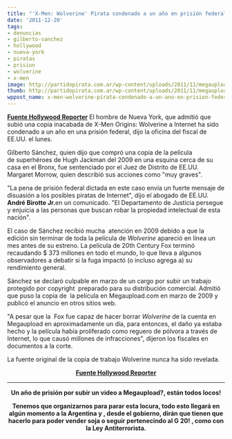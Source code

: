 ```yaml
---
title: "'X-Men: Wolverine' Pirata condenado a un año en prisión federal"
date: '2011-12-20'
tags:
- denuncias
- gilberto-sanchez
- hollywood
- nueva-york
- piratas
- prision
- wolverine
- x-men
image: http://partidopirata.com.ar/wp-content/uploads/2011/11/megaupload.jpg
thumb: http://partidopirata.com.ar/wp-content/uploads/2011/11/megaupload-150x150.jpg
wppost_name: x-men-wolverine-pirata-condenado-a-un-ano-en-prision-federal
---
```


<strong><a href="http://www.hollywoodreporter.com/thr-esq/x-men-wolverine-pirate-sentenced-hugh-jackman-275453" target="_blank">Fuente Hollywood Reporter</a></strong>
El hombre de Nueva York, que admitió que subió una copia inacabada de X-Men Origins: Wolverine a Internet ha sido condenado a un año en una prisión federal, dijo la oficina del fiscal de EE.UU. el lunes.

Gilberto Sánchez, quien dijo que compró una copia de la película de superhéroes de Hugh Jackman del 2009 en una esquina cerca de su casa en el Bronx, fue sentenciado por el Juez de Distrito de EE.UU. Margaret Morrow, quien describió sus acciones como "muy graves".

"La pena de prisión federal dictada en este caso envía un fuerte mensaje de disuasión a los posibles piratas de Internet", dijo el abogado de EE.UU. <strong>André Birotte Jr.</strong>en un comunicado. "El Departamento de Justicia persegue y enjuicia a las personas que buscan robar la propiedad intelectual de esta nación".

El caso de Sánchez recibió mucha  atención en 2009 debido a que la edición sin terminar de toda la película de <em>Wolverine</em> apareció en línea un mes antes de su estreno. La película de 20th Century Fox terminó recaudando $ 373 millones en todo el mundo, lo que lleva a algunos observadores a debatir si la fuga impactó (o incluso agrega a) su rendimiento general.

Sánchez se declaró culpable en marzo de un cargo por subir un trabajo protegido por copyright  preparado para su distribución comercial. Admitió que puso la copia de  la película en Megaupload.com en marzo de 2009 y publicó el anuncio en otros sitios web.

"A pesar que la  Fox fue capaz de hacer borrar <em>Wolverine</em> de la cuenta en Megaupload en aproximadamente un día, para entonces, el daño ya estaba hecho y la película había proliferado como reguero de pólvora a través de Internet, lo que causó millones de infracciones", dijeron los fiscales en documentos a la corte.
<p style="text-align: left;">La fuente original de la copia de trabajo <em></em>Wolverine nunca ha sido revelada.</p>
<p style="text-align: center;">
<strong><a href="http://www.hollywoodreporter.com/thr-esq/x-men-wolverine-pirate-sentenced-hugh-jackman-275453" target="_blank">Fuente Hollywood Reporter</a></strong></p>


<hr />
<p style="text-align: center;"><strong>Un año de prisión por subir un video a Megaupload?, están todos locos!</strong></p>
<p style="text-align: center;"><strong>Tenemos que organizarnos para parar esta locura, todo esto llegará en algún momento a la Argentina y , desde el gobierno, dirán que tienen que hacerlo para poder vender soja o seguir pertenecindo al G 20! , como con la Ley Antiterrorista.</strong></p>
&nbsp;
